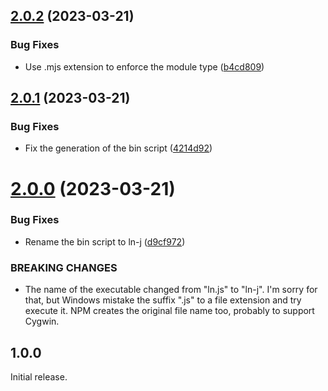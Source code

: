 ## [2.0.2](https://github.com/prantlf/ln.js/compare/v2.0.1...v2.0.2) (2023-03-21)


### Bug Fixes

* Use .mjs extension to enforce the module type ([b4cd809](https://github.com/prantlf/ln.js/commit/b4cd80951fd2a30bcb6911cc481a929a396b4077))

## [2.0.1](https://github.com/prantlf/ln.js/compare/v2.0.0...v2.0.1) (2023-03-21)


### Bug Fixes

* Fix the generation of the bin script ([4214d92](https://github.com/prantlf/ln.js/commit/4214d923824876139bd6790ea19ca63718116985))

# [2.0.0](https://github.com/prantlf/ln.js/compare/v1.0.0...v2.0.0) (2023-03-21)


### Bug Fixes

* Rename the bin script to ln-j ([d9cf972](https://github.com/prantlf/ln.js/commit/d9cf972fe4a7210c479d73ada2521826f5a2ecc4))


### BREAKING CHANGES

* The name of the executable changed from "ln.js" to "ln-j". I'm sorry
for that, but Windows mistake the suffix ".js" to a file extension and try execute it.
NPM creates the original file name too, probably to support Cygwin.

## 1.0.0

Initial release.
